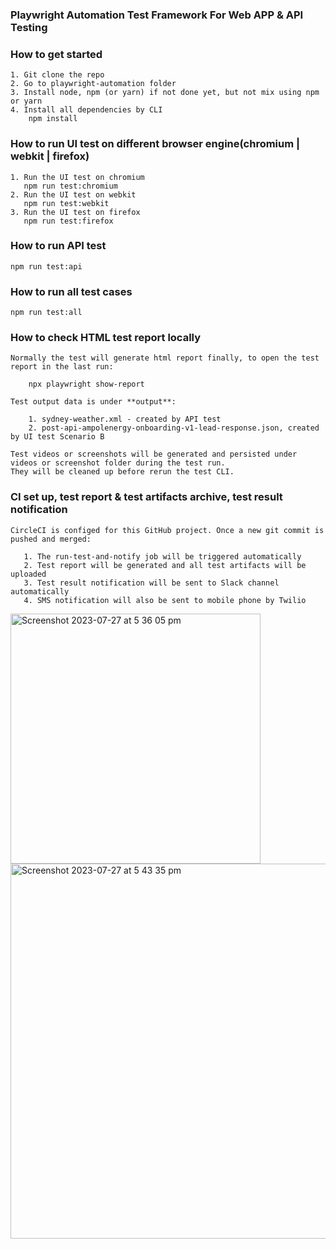 ### Playwright Automation Test Framework For Web APP & API Testing


### How to get started
    1. Git clone the repo
    2. Go to playwright-automation folder
    3. Install node, npm (or yarn) if not done yet, but not mix using npm or yarn
    4. Install all dependencies by CLI
        npm install


### How to run UI test on different browser engine(chromium | webkit | firefox)
  
    1. Run the UI test on chromium
       npm run test:chromium
    2. Run the UI test on webkit
       npm run test:webkit
    3. Run the UI test on firefox
       npm run test:firefox

### How to run API test

    npm run test:api

### How to run all test cases
   
    npm run test:all  

    
### How to check HTML test report locally
    Normally the test will generate html report finally, to open the test report in the last run:
      
        npx playwright show-report

    Test output data is under **output**:

        1. sydney-weather.xml - created by API test
        2. post-api-ampolenergy-onboarding-v1-lead-response.json, created by UI test Scenario B

    Test videos or screenshots will be generated and persisted under videos or screenshot folder during the test run.
    They will be cleaned up before rerun the test CLI.

### CI set up, test report & test artifacts archive, test result notification
    CircleCI is configed for this GitHub project. Once a new git commit is pushed and merged:

       1. The run-test-and-notify job will be triggered automatically
       2. Test report will be generated and all test artifacts will be uploaded
       3. Test result notification will be sent to Slack channel automatically
       4. SMS notification will also be sent to mobile phone by Twilio
<img width="400" alt="Screenshot 2023-07-27 at 5 36 05 pm" src="https://github.com/hujunhaorobert/playwright-automation/assets/10079887/e80ffc82-7fe4-4b66-9808-f753fa6591c4">
<img width="600" alt="Screenshot 2023-07-27 at 5 43 35 pm" src="https://github.com/hujunhaorobert/playwright-automation/assets/10079887/be4157f0-a665-4d4e-a1d5-896bb52dad1e">
